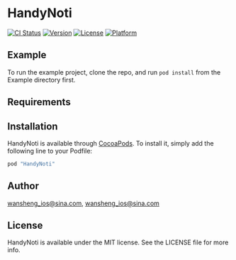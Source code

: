 # HandyNoti

[![CI Status](http://img.shields.io/travis/Kara-wan/HandyNoti.svg?style=flat)](https://travis-ci.org/Kara-wan/HandyNoti)
[![Version](https://img.shields.io/cocoapods/v/HandyNoti.svg?style=flat)](http://cocoapods.org/pods/HandyNoti)
[![License](https://img.shields.io/cocoapods/l/HandyNoti.svg?style=flat)](http://cocoapods.org/pods/HandyNoti)
[![Platform](https://img.shields.io/cocoapods/p/HandyNoti.svg?style=flat)](http://cocoapods.org/pods/HandyNoti)

## Example

To run the example project, clone the repo, and run `pod install` from the Example directory first.

## Requirements

## Installation

HandyNoti is available through [CocoaPods](http://cocoapods.org). To install
it, simply add the following line to your Podfile:

```ruby
pod "HandyNoti"
```

## Author

wansheng_ios@sina.com, wansheng_ios@sina.com

## License

HandyNoti is available under the MIT license. See the LICENSE file for more info.
